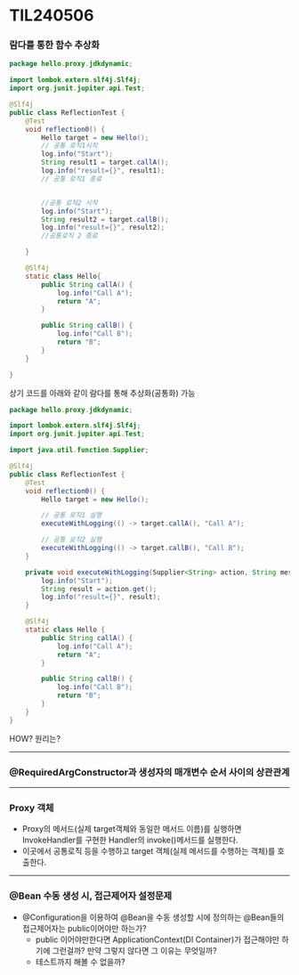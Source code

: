# TIL240506

### 람다를 통한 함수 추상화

```java
package hello.proxy.jdkdynamic;

import lombok.extern.slf4j.Slf4j;
import org.junit.jupiter.api.Test;

@Slf4j
public class ReflectionTest {
    @Test
    void reflection0() {
        Hello target = new Hello();
        // 공통 로직1시작
        log.info("Start");
        String result1 = target.callA();
        log.info("result={}", result1);
        // 공통 로직1 종료


        //공통 로직2 시작
        log.info("Start");
        String result2 = target.callB();
        log.info("result={}", result2);
        //공통로직 2 종료

    }

    @Slf4j
    static class Hello{
        public String callA() {
            log.info("Call A");
            return "A";
        }

        public String callB() {
            log.info("Call B");
            return "B";
        }
    }

}

```

상기 코드를 아래와 같이 람다를 통해 추상화(공통화) 가능

```java
package hello.proxy.jdkdynamic;

import lombok.extern.slf4j.Slf4j;
import org.junit.jupiter.api.Test;

import java.util.function.Supplier;

@Slf4j
public class ReflectionTest {
    @Test
    void reflection0() {
        Hello target = new Hello();

        // 공통 로직1 실행
        executeWithLogging(() -> target.callA(), "Call A");

        // 공통 로직2 실행
        executeWithLogging(() -> target.callB(), "Call B");
    }

    private void executeWithLogging(Supplier<String> action, String message) {
        log.info("Start");
        String result = action.get();
        log.info("result={}", result);
    }

    @Slf4j
    static class Hello {
        public String callA() {
            log.info("Call A");
            return "A";
        }

        public String callB() {
            log.info("Call B");
            return "B";
        }
    }
}

```

HOW? 원리는? 







---

### @RequiredArgConstructor과 생성자의 매개변수 순서 사이의 상관관계





---

### Proxy 객체

* Proxy의 메서드(실제 target객체와 동일한 메서드 이름)를 실행하면 InvokeHandler를 구현한 Handler의 invoke()메서드를 실행한다. 
* 이곳에서 공통로직 등을 수행하고 target 객체(실제 메서드를 수행하는 객체)를 호출한다. 







---

### @Bean 수동 생성 시, 접근제어자 설정문제

* @Configuration을 이용하여 @Bean을 수동 생성할 시에 정의하는 @Bean들의 접근제어자는 public이어야만 하는가?
  * public 이어야만한다면 ApplicationContext(DI Container)가 접근해야만 하기에 그런걸까? 만약 그렇지 않다면 그 이유는 무엇일까? 
  * 테스트까지 해볼 수 없을까? 